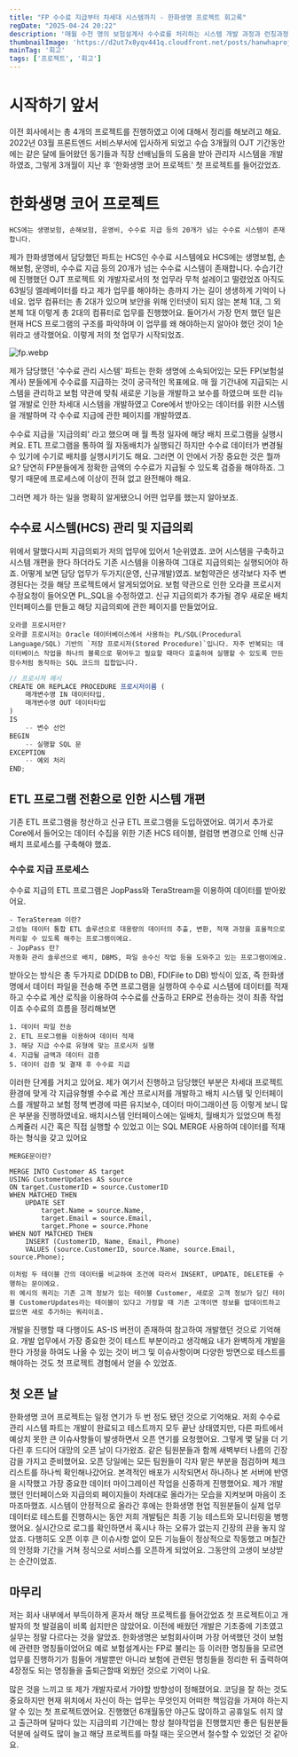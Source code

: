 ```yaml
---
title: "FP 수수료 지급부터 차세대 시스템까지 - 한화생명 프로젝트 회고록"
regDate: "2025-04-24 20:22"
description: '매월 수천 명의 보험설계사 수수료를 처리하는 시스템 개발 과정과 런칭과정을 알아볼까요'
thumbnailImage: 'https://d2ut7x8yqv441q.cloudfront.net/posts/hanwhaproject.webp'
mainTag: '회고'
tags: ['프로젝트', '회고']
---
```


# 시작하기 앞서
이전 회사에서는 총 4개의 프로젝트를 진행하였고 이에 대해서 정리를 해보려고 해요. 2022년 03월 프론트엔드 서비스부서에 입사하게 되었고 수습 3개월의 OJT 기간동안에는 같은 달에 들어왔던 동기들과 직장 선배님들의 도움을 받아 관리자 시스템을 개발하였죠, 그렇게 3개월이 지난 후 '한화생명 코어 프로젝트' 첫 프로젝트를 들어갔었죠.

# 한화생명 코어 프로젝트
```list
HCS에는 생명보험, 손해보험, 운영비, 수수료 지급 등의 20개가 넘는 수수료 시스템이 존재합니다. 
```
제가 한화생명에서 담당했던 파트는 HCS인 수수료 시스템에요
HCS에는 생명보험, 손해보험, 운영비, 수수료 지급 등의 20개가 넘는 수수료 시스템이 존재합니다. 수습기간에 진행했던 OJT 프로젝트 외 개발자로서의 첫 업무라 무척 설레이고 떨렸었죠 아직도 63빌딩 엘레베이터를 타고 제가 업무를 해야하는 층까지 가는 길이 생생하게 기억이 나네요. 업무 컴퓨터는 총 2대가 있으며 보안을 위해 인터넷이 되지 않는 본체 1대, 그 외 본체 1대 이렇게 총 2대의 컴퓨터로 업무를 진행했어요. 들어가서 가장 먼저 했던 일은 현재 HCS 프로그램의 구조를 파악하며 이 업무를 왜 해야하는지 알아야 했던 것이 1순위라고 생각했어요. 이렇게 저의 첫 업무가 시작되었죠.

![fp.webp](https://d2ut7x8yqv441q.cloudfront.net/posts/1750087039153.webp)

제가 담당했던 '수수료 관리 시스템' 파트는 한화 생명에 소속되어있는 모든 FP(보험설계사) 분들에게 수수료를 지급하는 것이 궁극적인 목표에요. 매 월 기간내에 지급되는 시스템을 관리하고 보험 약관에 맞춰 새로운 기능을 개발하고 보수를 하였으며 또한 리뉴얼 개발로 인한 차세대 시스템을 개발하였고 Core에서 받아오는 데이터를 위한 시스템을 개발하며 각 수수료 지급에 관한 페이지를 개발하였죠.

수수료 지급을 '지급의뢰' 라고 했으며 매 월 특정 일자에 해당 배치 프로그램을 실행시켜요. ETL 프로그램을 통하여 월 자동배치가 실행되긴 하지만 수수료 데이터가 변경될 수 있기에 수기로 배치를 실행시키기도 해요. 그러면 이 안에서 가장 중요한 것은 뭘까요? 당연히 FP분들에게 정확한 금액의 수수료가 지급될 수 있도록 검증을 해야하죠. 그렇기 때문에 프로세스에 이상이 전혀 없고 완전해야 해요.

그러면 제가 하는 일을 명확히 알게됐으니 어떤 업무를 했는지 알아보죠.

## 수수료 시스템(HCS) 관리 및 지급의뢰
위에서 말했다시피 지급의뢰가 저의 업무에 있어서 1순위였죠. 코어 시스템을 구축하고 시스템 개편을 한다 하더라도 기존 시스템을 이용하여 그대로 지급의뢰는 실행되어야 하죠. 어떻게 보면 담당 업무가 두가지(운영, 신규개발)였죠. 보험약관은 생각보다 자주 변경된다는 것을 해당 프로젝트에서 알게되었어요. 보험 약관으로 인한 오라클 프로시저 수정요청이 들어오면 PL_SQL을 수정하였고. 신규 지급의뢰가 추가될 경우 새로운 배치 인터페이스를 만들고 해당 지급의뢰에 관한 페이지를 만들었어요.

```point
오라클 프로시저란?
오라클 프로시저는 Oracle 데이터베이스에서 사용하는 PL/SQL(Procedural Language/SQL) 기반의 `저장 프로시저(Stored Procedure)`입니다. 자주 반복되는 데이터베이스 작업을 하나의 블록으로 묶어두고 필요할 때마다 호출하여 실행할 수 있도록 만든 함수처럼 동작하는 SQL 코드의 집합입니다.
```
```js
// 프로시져 예시
CREATE OR REPLACE PROCEDURE 프로시저이름 (
    매개변수명 IN 데이터타입,
    매개변수명 OUT 데이터타입
)
IS
    -- 변수 선언
BEGIN
    -- 실행할 SQL 문
EXCEPTION
    -- 예외 처리
END;
```

## ETL 프로그램 전환으로 인한 시스템 개편
기존 ETL 프로그램을 청산하고 신규 ETL 프로그램을 도입하였어요. 여기서 추가로 Core에서 들어오는 데이터 수집을 위한 기존 HCS 테이블, 컬럼명 변경으로 인해 신규 배치 프로세스를 구축해야 했죠.

### 수수료 지급 프로세스
수수료 지급의 ETL 프로그램은 JopPass와 TeraStream을 이용하여 데이터를 받아왔어요.

```point
- TeraSteream 이란? 
고성능 데이터 통합 ETL 솔루션으로 대용량의 데이터의 추출, 변환, 적재 과정을 효율적으로 처리할 수 있도록 해주는 프로그램이에요.
- JopPass 란?
자동화 관리 솔루션으로 배치, DBMS, 파일 송수신 작업 등을 도와주고 있는 프로그램이에요.
```

받아오는 방식은 총 두가지로 DD(DB to DB), FD(File to DB) 방식이 있죠, 즉 한화생명에서 데이터 파일을 전송해 주면 프로그램을 실행하여 수수료 시스템에 데이터를 적재하고 수수료 계산 로직을 이용하여 수수료를 산출하고 ERP로 전송하는 것이 최종 작업이죠 수수료의 흐름을 정리해보면

```list
1. 데이터 파일 전송
2. ETL 프로그램을 이용하여 데이터 적재
3. 해당 지급 수수료 유형에 맞는 프로시저 실행
4. 지급될 금액과 데이터 검증
5. 데이터 검증 및 결재 후 수수료 지급
```

이러한 단계를 거치고 있어요. 제가 여기서 진행하고 담당했던 부분은 차세대 프로젝트 환경에 맞게 각 지급유형별 수수료 계산 프로시저를 개발하고 배치 시스템 및 인터페이스를 개발하고 보험 정책 변경에 따른 유지보수, 데이터 마이그래이션 등 이렇게 보니 많은 부분을 진행하였네요. 배치시스템 인터페이스에는 일배치, 월배치가 있었으며 특정 스케쥴러 시간 혹은 직접 실행할 수 있었고 이는 SQL MERGE 사용하여 데이터를 적재하는 형식을 갖고 있어요

```point
MERGE문이란?

MERGE INTO Customer AS target
USING CustomerUpdates AS source
ON target.CustomerID = source.CustomerID
WHEN MATCHED THEN
    UPDATE SET 
        target.Name = source.Name,
        target.Email = source.Email,
        target.Phone = source.Phone
WHEN NOT MATCHED THEN
    INSERT (CustomerID, Name, Email, Phone)
    VALUES (source.CustomerID, source.Name, source.Email, source.Phone);

이처럼 두 테이블 간의 데이터를 비교하여 조건에 따라서 INSERT, UPDATE, DELETE를 수행하는 문이에요.
위 예시의 쿼리는 기존 고객 정보가 있는 테이블 Customer, 새로운 고객 정보가 담긴 테이블 CustomerUpdates라는 테이블이 있다고 가정할 때 기존 고객이면 정보를 업데이트하고 없으면 새로 추가하는 쿼리이죠.
```

개발을 진행할 때 다행이도 AS-IS 버전이 존재하여 참고하여 개발했던 것으로 기억해요. 개발 업무에서 가장 중요한 것이 테스트 부분이라고 생각해요 내가 완벽하게 개발을 한다 가정을 하여도 나올 수 있는 것이 버그 및 이슈사항이며 다양한 방면으로 테스트를 해야하는 것도 첫 프로젝트 경험에서 얻을 수 있었죠.

## 첫 오픈 날
한화생명 코어 프로젝트는 일정 연기가 두 번 정도 됐던 것으로 기억해요. 저희 수수료 관리 시스템 파트는 개발이 완료되고 테스트까지 모두 끝난 상태였지만, 다른 파트에서 예상치 못한 큰 이슈사항들이 발생하면서 오픈 연기를 요청했어요. 그렇게 몇 달을 더 기다린 후 드디어 대망의 오픈 날이 다가왔죠. 같은 팀원분들과 함께 새벽부터 나름의 긴장감을 가지고 준비했어요. 오픈 당일에는 모든 팀원들이 각자 맡은 부분을 점검하며 체크리스트를 하나씩 확인해나갔어요. 본격적인 배포가 시작되면서 하나하나 본 서버에 반영을 시작했고 가장 중요한 데이터 마이그레이션 작업을 신중하게 진행했어요. 제가 개발했던 인터페이스와 지급의뢰 페이지들이 차례대로 올라가는 모습을 지켜보며 마음이 조마조마했죠. 시스템이 안정적으로 올라간 후에는 한화생명 현업 직원분들이 실제 업무 데이터로 테스트를 진행하시는 동안 저희 개발팀은 최종 기능 테스트와 모니터링을 병행했어요. 실시간으로 로그를 확인하면서 혹시나 하는 오류가 없는지 긴장의 끈을 놓지 않았죠. 다행히도 오픈 이후 큰 이슈사항 없이 모든 기능들이 정상적으로 작동했고 며칠간의 안정화 기간을 거쳐 정식으로 서비스를 오픈하게 되었어요. 그동안의 고생이 보상받는 순간이었죠.

## 마무리
저는 회사 내부에서 부득이하게 혼자서 해당 프로젝트를 들어갔었죠 첫 프로젝트이고 개발자의 첫 발걸음이 비록 쉽지만은 않았어요. 이전에 배웠던 개발은 기초중에 기초였고 실무는 정말 다르다는 것을 알았죠. 한화생명은 보험회사이며 가장 어색했던 것이 보험에 관련한 명칭들이었어요 예로 보험설계사는 FP로 불리는 등 이러한 명칭들을 모르면 업무를 진행하기가 힘들어 개발뿐만 아니라 보험에 관련된 명칭들을 정리한 뒤 출력하여 4장정도 되는 명칭들을 출퇴근할때 외웠던 것으로 기억이 나요. 

많은 것을 느끼고 또 제가 개발자로서 가야할 방향성이 정해졌어요. 코딩을 잘 하는 것도 중요하지만 현재 위치에서 자신이 하는 업무는 무엇인지 어떠한 책임감을 가져야 하는지 알 수 있는 첫 프로젝트였어요. 진행했던 6개월동안 야근도 많이하고 공휴일도 쉬지 않고 출근하며 달마다 있는 지급의뢰 기간에는 항상 철야작업을 진행했지만 좋은 팀원분들 덕분에 실력도 많이 늘고 해당 프로젝트를 마칠 때는 웃으면서 철수할 수 있었던 것 같아요.
